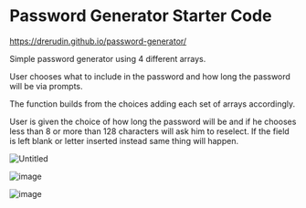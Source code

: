 # Password Generator Starter Code

https://drerudin.github.io/password-generator/

Simple password generator using 4 different arrays.

User chooses what to include in the password and how long the password will be via prompts.

The function builds from the choices adding each set of arrays accordingly.

User is given the choice of how long the password will be and if he chooses less than 8 or more than 128 characters will ask him to reselect.
If the field is left blank or letter inserted instead same thing will happen.

![Untitled](https://user-images.githubusercontent.com/99576524/166336744-4faa5fd3-6d04-43da-95ba-12d080d73d04.png)

![image](https://user-images.githubusercontent.com/99576524/166336846-3ea7494f-818d-4a3a-b2c0-7ee62e78e4ea.png)

![image](https://user-images.githubusercontent.com/99576524/166336914-6e3a3e89-fcea-4e1e-baa7-38bc6af0fa22.png)
